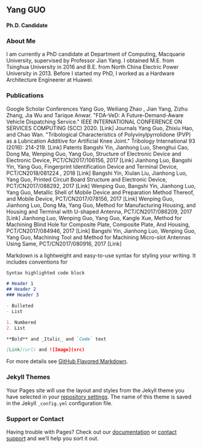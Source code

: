 ## Yang GUO
#### Ph.D. Candidate


### About Me
I am currently a PhD candidate at Department of Computing, Macquarie University, supervised by Professor Jian Yang. I obtained M.E. from Tsinghua University in 2016 and B.E. from North China Electric Power University in 2013. Before I started my PhD,  I worked as a Hardware Architecture Engineerer at Huawei.

### Publications
Google Scholar
Conferences
Yang Guo, Weiliang Zhao , Jian Yang, Zizhu Zhang, Jia Wu and Tarique Anwar. "FDA-VeD: A Future-Demand-Aware Vehicle Dispatching Service." IEEE INTERNATIONAL CONFERENCE ON SERVICES COMPUTING (SCC) 2020. [Link]
Journals
Yang Guo, Zhixiu Hao, and Chao Wan. "Tribological Characteristics of Polyvinylpyrrolidone (PVP) as a Lubrication Additive for Artificial Knee Joint." Tribology International 93 (2016): 214-219. [Link]
Patents
Bangshi Yin, Jianhong Luo, Shenghui Cao, Dong Ma, Wenping Guo, Yang Guo, Structure of Electronic Device and Electronic Device, PCT/CN2017/106156, 2017 [Link]
Jianhong Luo, Bangshi Yin, Yang Guo, Fingerprint Identification Device and Terminal Device, PCT/CN2018/081224 , 2018 [Link]
Bangshi Yin, Xiulan Liu, Jianhong Luo, Yang Guo,  Printed Circuit Board Structure and Electronic Device,  PCT/CN2017/088292, 2017 [Link]
Wenping Guo, Bangshi Yin, Jianhong Luo, Yang Guo, Metallic Shell of Mobile Device and Preparation Method Thereof, and Mobile Device, PCT/CN2017/078156, 2017 [Link]
Wenping Guo, Jianhong Luo, Dong Ma, Yang Guo, Method for Manufacturing Housing, and Housing and Terminal with U-shaped Antenna, PCT/CN2017/086209, 2017 [Link]
Jianhong Luo, Wenping Guo, Yang Guo, Kangle Xue, Method for Machining Blind Hole for Composite Plate, Composite Plate, And Housing, PCT/CN2017/084946, 2017 [Link]
Bangshi Yin, Jianhong Luo, Wenping Guo, Yang Guo, Machining Tool and Method for Machining Micro-slot Antennas Using Same, PCT/CN2017/080916, 2017 [Link]


Markdown is a lightweight and easy-to-use syntax for styling your writing. It includes conventions for

```markdown
Syntax highlighted code block

# Header 1
## Header 2
### Header 3

- Bulleted
- List

1. Numbered
2. List

**Bold** and _Italic_ and `Code` text

[Link](url) and ![Image](src)
```

For more details see [GitHub Flavored Markdown](https://guides.github.com/features/mastering-markdown/).

### Jekyll Themes

Your Pages site will use the layout and styles from the Jekyll theme you have selected in your [repository settings](https://github.com/yangguomq/yangguomq.github.io/settings). The name of this theme is saved in the Jekyll `_config.yml` configuration file.

### Support or Contact

Having trouble with Pages? Check out our [documentation](https://help.github.com/categories/github-pages-basics/) or [contact support](https://github.com/contact) and we’ll help you sort it out.
